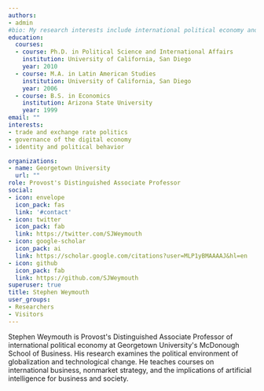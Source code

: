 ```yaml
---
authors:
- admin
#bio: My research interests include international political economy and the politics of technological change.
education:
  courses:
  - course: Ph.D. in Political Science and International Affairs
    institution: University of California, San Diego
    year: 2010
  - course: M.A. in Latin American Studies
    institution: University of California, San Diego
    year: 2006
  - course: B.S. in Economics
    institution: Arizona State University
    year: 1999
email: ""
interests:
- trade and exchange rate politics
- governance of the digital economy
- identity and political behavior

organizations:
- name: Georgetown University
  url: ""
role: Provost's Distinguished Associate Professor
social:
- icon: envelope
  icon_pack: fas
  link: '#contact'
- icon: twitter
  icon_pack: fab
  link: https://twitter.com/SJWeymouth
- icon: google-scholar
  icon_pack: ai
  link: https://scholar.google.com/citations?user=MLP1yBMAAAAJ&hl=en
- icon: github
  icon_pack: fab
  link: https://github.com/SJWeymouth
superuser: true
title: Stephen Weymouth
user_groups:
- Researchers
- Visitors
---
```


Stephen Weymouth is Provost's Distinguished Associate Professor of international political economy at Georgetown University's McDonough School of Business. His research examines the political environment of globalization and technological change. He teaches courses on international business, nonmarket strategy, and the implications of artificial intelligence for business and society.   
